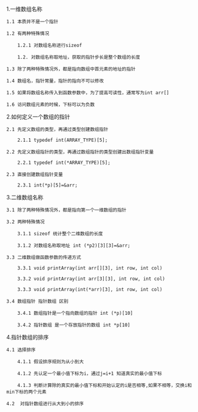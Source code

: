 1.一维数组名称

    1.1 本质并不是一个指针

    1.2 有两种特殊情况

        1.2.1 对数组名称进行sizeof

        1.2. 对数组名称取地址，获取的指针步长是整个数组的长度
    
    1.3 除了两种特殊情况外，都是指向数组中首元素的地址的指针

    1.4 数组名，指针常量，指针的指向不可以修改

    1.5 如果将数组名称传入到函数参数中，为了提高可读性，通常写为int arr[]

    1.6 访问数组元素的时候，下标可以为负数

2.如何定义一个数组的指针

    2.1 先定义数组的类型，再通过类型创建数组指针

        2.1.1 typedef int(ARRAY_TYPE)[5];

    2.2 先定义数组指针的类型，再通过数组指针的类型创建出数组指针变量

        2.2.1 typedef int(*ARRAY_TYPE)[5];
    
    2.3 直接创建数组指针变量

        2.3.1 int(*p)[5]=&arr;
    
3.二维数组名称

    3.1 除了两种特殊情况外，都是指向第一个一维数组的指针

    3.2 两种特殊情况

        3.1.1 sizeof 统计整个二维数组的长度

        3.1.2 对数组名称取地址 int (*p2)[3][3]=&arr;
    
    3.3 二维数组做函数参数的传递方式

        3.3.1 void printArray(int arr[][3], int row, int col)

        3.3.2 void printArray(int arr[3][3], int row, int col)

        3.3.3 void printArray(int(*arr)[3], int row, int col)
    
    3.4 数组指针 指针数组 区别

        3.4.1 数组指针是一个指向数组的指针 int (*p)[10]

        3.4.2 指针数组 是一个存放指针的数组 int *p[10]

4.指针数组的排序

    4.1 选择排序

        4.1.1 假设排序规则为从小到大

        4.1.2 先认定一个最小值下标为i，通过j=i+1 知道真实的最小值下标

        4.1.3 判断计算除的真实的最小值下标和开始认定的i是否相等,如果不相等，交换i和min下标的两个元素
    
    4.2  对指针数组进行从大到小的排序
